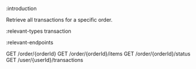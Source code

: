 :introduction

Retrieve all transactions for a specific order.

:relevant-types transaction

:relevant-endpoints

GET /order/{orderId}
GET /order/{orderId}/items
GET /order/{orderId}/status
GET /user/{userId}/transactions
